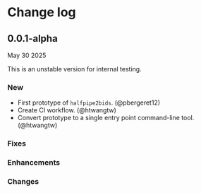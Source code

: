# Change log

<!-- Copy paste the following during the post release
## x.y.z+1.dev

**Released MONTH YEAR**

### New

### Fixes

### Enhancements

### Changes
-->

## 0.0.1-alpha

May 30 2025

This is an unstable version for internal testing.

### New

- First prototype of `halfpipe2bids`. (@pbergeret12)
- Create CI workflow. (@htwangtw)
- Convert prototype to a single entry point command-line tool. (@htwangtw)

### Fixes

### Enhancements

### Changes

